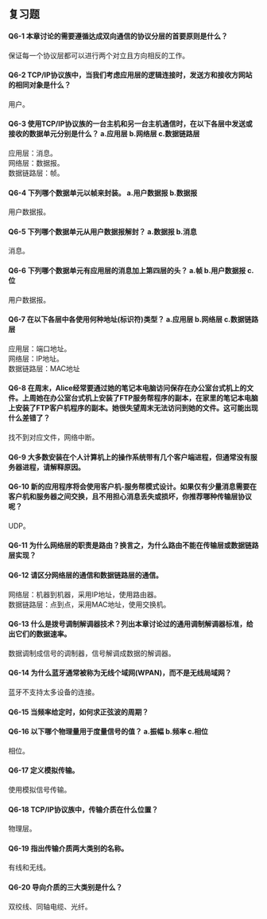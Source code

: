 ## 复习题
#### Q6-1 本章讨论的需要遵循达成双向通信的协议分层的首要原则是什么？
保证每一个协议层都可以进行两个对立且方向相反的工作。

#### Q6-2 TCP/IP协议族中，当我们考虑应用层的逻辑连接时，发送方和接收方网站的相同对象是什么？
用户。

#### Q6-3 使用TCP/IP协议族的一台主机和另一台主机通信时，在以下各层中发送或接收的数据单元分别是什么？ a.应用层 b.网络层 c.数据链路层
应用层：消息。   
网络层：数据报。   
数据链路层：帧。

#### Q6-4 下列哪个数据单元以帧来封装。 a.用户数据报 b.数据报
用户数据报。

#### Q6-5 下列哪个数据单元从用户数据报解封？ a.数据报 b.消息
消息。

#### Q6-6 下列哪个数据单元有应用层的消息加上第四层的头？ a.帧 b.用户数据报 c.位
用户数据报。

#### Q6-7 在以下各层中各使用何种地址(标识符)类型？ a.应用层 b.网络层 c.数据链路层
应用层：端口地址。    
网络层：IP地址。    
数据链路层：MAC地址

#### Q6-8 在周末，Alice经常要通过她的笔记本电脑访问保存在办公室台式机上的文件。上周她在办公室台式机上安装了FTP服务帮程序的副本，在家里的笔记本电脑上安装了FTP客户机程序的副本。她很失望周末无法访问到她的文件。这可能出现什么差错了？
找不到对应文件，网络中断。

#### Q6-9 大多数安装在个人计算机上的操作系统带有几个客户端进程，但通常没有服务器进程，请解释原因。


#### Q6-10 新的应用程序将会使用客户机-服务帮模式设计。如果仅有少量消息需要在客户机和服务器之间交换，且不用担心消息丢失或损坏，你推荐哪种传输层协议呢？
UDP。

#### Q6-11 为什么网络层的职责是路由？换言之，为什么路由不能在传输层或数据链路层实现？


#### Q6-12 请区分网络层的通信和数据链路层的通信。
网络层：机器到机器，采用IP地址，使用路由器。    
数据链路层：点到点，采用MAC地址，使用交换机。

#### Q6-13 什么是拨号调制解调器技术？列出本章讨论过的通用调制解调器标准，给出它们的数据速率。
数据调制成信号的调制器，信号解调成数据的解调器。

#### Q6-14 为什么蓝牙通常被称为无线个域网(WPAN)，而不是无线局域网？
蓝牙不支持太多设备的连接。

#### Q6-15 当频率给定时，如何求正弦波的周期？


#### Q6-16 以下哪个物理量用于度量信号的值？ a.振幅 b.频率 c.相位
相位。

#### Q6-17 定义模拟传输。
使用模拟信号传输。

#### Q6-18 TCP/IP协议族中，传输介质在什么位置？
物理层。

#### Q6-19 指出传输介质两大类别的名称。
有线和无线。

#### Q6-20 导向介质的三大类别是什么？
双绞线、同轴电缆、光纤。
